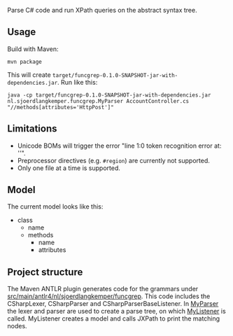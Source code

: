 
Parse C# code and run XPath queries on the abstract syntax tree.

## Usage

Build with Maven:

    mvn package

This will create `target/funcgrep-0.1.0-SNAPSHOT-jar-with-dependencies.jar`. Run like this:

    java -cp target/funcgrep-0.1.0-SNAPSHOT-jar-with-dependencies.jar nl.sjoerdlangkemper.funcgrep.MyParser AccountController.cs "//methods[attributes='HttpPost']"

## Limitations

* Unicode BOMs will trigger the error "line 1:0 token recognition error at: ''".
* Preprocessor directives (e.g. `#region`) are currently not supported.
* Only one file at a time is supported.

## Model

The current model looks like this:

* class
    * name
    * methods
        * name
        * attributes

## Project structure

The Maven ANTLR plugin generates code for the grammars under [src/main/antlr4/nl/sjoerdlangkemper/funcgrep](src/main/antlr4/nl/sjoerdlangkemper/funcgrep). This code includes the CSharpLexer, CSharpParser and CSharpParserBaseListener. In [MyParser](src/main/java/nl/sjoerdlangkemper/funcgrep/MyParser.java) the lexer and parser are used to create a parse tree, on which [MyListener](src/main/java/nl/sjoerdlangkemper/funcgrep/MyListener.java) is called. MyListener creates a model and calls JXPath to print the matching nodes.
